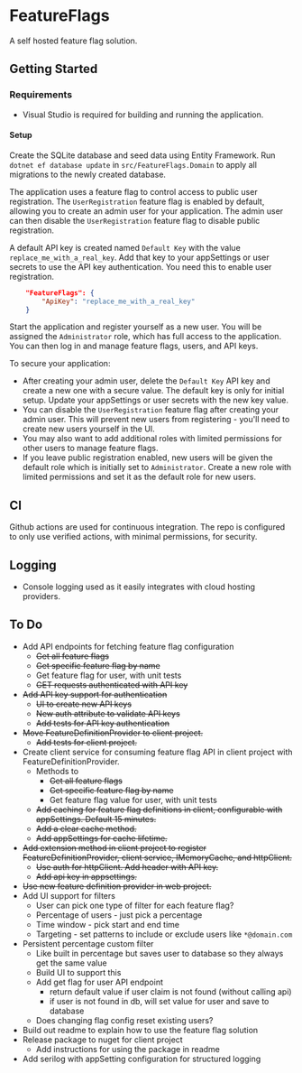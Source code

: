 # FeatureFlags

A self hosted feature flag solution.

## Getting Started

### Requirements

- Visual Studio is required for building and running the application.

#### Setup

Create the SQLite database and seed data using Entity Framework.  Run `dotnet ef database update` in `src/FeatureFlags.Domain` to apply all migrations to the newly created database.

The application uses a feature flag to control access to public user registration.  The `UserRegistration` feature flag is enabled by default, allowing you to create an admin user for your application.  The admin user can then disable the `UserRegistration` feature flag to disable public registration.

A default API key is created named `Default Key` with the value `replace_me_with_a_real_key`.  Add that key to your appSettings or user secrets to use the API key authentication.  You need this to enable user registration.
```json
    "FeatureFlags": {
        "ApiKey": "replace_me_with_a_real_key"
    }
```

Start the application and register yourself as a new user.  You will be assigned the `Administrator` role, which has full access to the application.  You can then log in and manage feature flags, users, and API keys.

To secure your application:
- After creating your admin user, delete the `Default Key` API key and create a new one with a secure value.  The default key is only for initial setup.  Update your appSettings or user secrets with the new key value.
- You can disable the `UserRegistration` feature flag after creating your admin user.  This will prevent new users from registering - you'll need to create new users yourself in the UI.
- You may also want to add additional roles with limited permissions for other users to manage feature flags.
- If you leave public registration enabled, new users will be given the default role which is initially set to `Administrator`. Create a new role with limited permissions and set it as the default role for new users.

## CI

Github actions are used for continuous integration.  The repo is configured to only use verified actions, with minimal permissions, for security.

## Logging

- Console logging used as it easily integrates with cloud hosting providers.

## To Do

- Add API endpoints for fetching feature flag configuration
    - ~~Get all feature flags~~
    - ~~Get specific feature flag by name~~
    - Get feature flag for user, with unit tests
    - ~~GET requests authenticated with API key~~
- ~~Add API key support for authentication~~
    - ~~UI to create new API keys~~
    - ~~New auth attribute to validate API keys~~
    - ~~Add tests for API key authentication~~
- ~~Move FeatureDefinitionProvider to client project.~~
    - ~~Add tests for client project.~~
- Create client service for consuming feature flag API in client project with FeatureDefinitionProvider.
    - Methods to
        - ~~Get all feature flags~~
        - ~~Get specific feature flag by name~~
        - Get feature flag value for user, with unit tests
    - ~~Add caching for feature flag definitions in client, configurable with appSettings. Default 15 minutes.~~
    - ~~Add a clear cache method.~~
    - ~~Add appSettings for cache lifetime.~~
- ~~Add extension method in client project to register FeatureDefinitionProvider, client service, IMemoryCache, and httpClient.~~
    - ~~Use auth for httpClient. Add header with API key.~~
    - ~~Add api key in appsettings.~~
- ~~Use new feature definition provider in web project.~~
- Add UI support for filters
    - User can pick one type of filter for each feature flag?
    - Percentage of users - just pick a percentage
    - Time window - pick start and end time
    - Targeting - set patterns to include or exclude users like `*@domain.com`
- Persistent percentage custom filter
    - Like built in percentage but saves user to database so they always get the same value
    - Build UI to support this
    - Add get flag for user API endpoint
        - return default value if user claim is not found (without calling api)
        - if user is not found in db, will set value for user and save to database
    - Does changing flag config reset existing users?
- Build out readme to explain how to use the feature flag solution
- Release package to nuget for client project
    - Add instructions for using the package in readme
- Add serilog with appSetting configuration for structured logging
